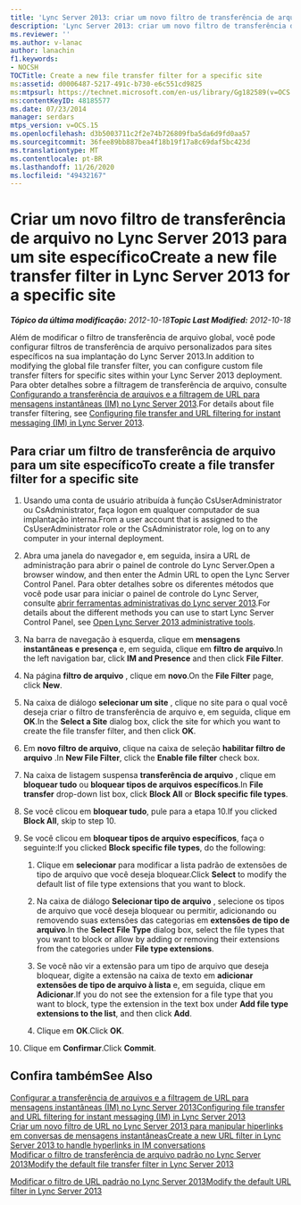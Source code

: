```yaml
---
title: 'Lync Server 2013: criar um novo filtro de transferência de arquivo para um site específico'
description: 'Lync Server 2013: criar um novo filtro de transferência de arquivo para um site específico.'
ms.reviewer: ''
ms.author: v-lanac
author: lanachin
f1.keywords:
- NOCSH
TOCTitle: Create a new file transfer filter for a specific site
ms:assetid: d0006487-5217-491c-b730-e6c551cd9825
ms:mtpsurl: https://technet.microsoft.com/en-us/library/Gg182589(v=OCS.15)
ms:contentKeyID: 48185577
ms.date: 07/23/2014
manager: serdars
mtps_version: v=OCS.15
ms.openlocfilehash: d3b5003711c2f2e74b726809fba5da6d9fd0aa57
ms.sourcegitcommit: 36fee89bb887bea4f18b19f17a8c69daf5bc423d
ms.translationtype: MT
ms.contentlocale: pt-BR
ms.lasthandoff: 11/26/2020
ms.locfileid: "49432167"
---
```

# <a name="create-a-new-file-transfer-filter-in-lync-server-2013-for-a-specific-site"></a><span data-ttu-id="4c1b2-103">Criar um novo filtro de transferência de arquivo no Lync Server 2013 para um site específico</span><span class="sxs-lookup"><span data-stu-id="4c1b2-103">Create a new file transfer filter in Lync Server 2013 for a specific site</span></span>

<div data-xmlns="http://www.w3.org/1999/xhtml">

<div class="topic" data-xmlns="http://www.w3.org/1999/xhtml" data-msxsl="urn:schemas-microsoft-com:xslt" data-cs="https://msdn.microsoft.com/">

<div data-asp="https://msdn2.microsoft.com/asp">



</div>

<div id="mainSection">

<div id="mainBody"><span data-ttu-id="4c1b2-104">

<span> </span></span><span class="sxs-lookup"><span data-stu-id="4c1b2-104">

<span> </span></span></span>

<span data-ttu-id="4c1b2-105">_**Tópico da última modificação:** 2012-10-18_</span><span class="sxs-lookup"><span data-stu-id="4c1b2-105">_**Topic Last Modified:** 2012-10-18_</span></span>

<span data-ttu-id="4c1b2-106">Além de modificar o filtro de transferência de arquivo global, você pode configurar filtros de transferência de arquivo personalizados para sites específicos na sua implantação do Lync Server 2013.</span><span class="sxs-lookup"><span data-stu-id="4c1b2-106">In addition to modifying the global file transfer filter, you can configure custom file transfer filters for specific sites within your Lync Server 2013 deployment.</span></span> <span data-ttu-id="4c1b2-107">Para obter detalhes sobre a filtragem de transferência de arquivo, consulte [Configurando a transferência de arquivos e a filtragem de URL para mensagens instantâneas (IM) no Lync Server 2013](lync-server-2013-configuring-file-transfer-and-url-filtering-for-instant-messaging-im.md).</span><span class="sxs-lookup"><span data-stu-id="4c1b2-107">For details about file transfer filtering, see [Configuring file transfer and URL filtering for instant messaging (IM) in Lync Server 2013](lync-server-2013-configuring-file-transfer-and-url-filtering-for-instant-messaging-im.md).</span></span>

<div>

## <a name="to-create-a-file-transfer-filter-for-a-specific-site"></a><span data-ttu-id="4c1b2-108">Para criar um filtro de transferência de arquivo para um site específico</span><span class="sxs-lookup"><span data-stu-id="4c1b2-108">To create a file transfer filter for a specific site</span></span>

1.  <span data-ttu-id="4c1b2-109">Usando uma conta de usuário atribuída à função CsUserAdministrator ou CsAdministrator, faça logon em qualquer computador de sua implantação interna.</span><span class="sxs-lookup"><span data-stu-id="4c1b2-109">From a user account that is assigned to the CsUserAdministrator role or the CsAdministrator role, log on to any computer in your internal deployment.</span></span>

2.  <span data-ttu-id="4c1b2-110">Abra uma janela do navegador e, em seguida, insira a URL de administração para abrir o painel de controle do Lync Server.</span><span class="sxs-lookup"><span data-stu-id="4c1b2-110">Open a browser window, and then enter the Admin URL to open the Lync Server Control Panel.</span></span> <span data-ttu-id="4c1b2-111">Para obter detalhes sobre os diferentes métodos que você pode usar para iniciar o painel de controle do Lync Server, consulte [abrir ferramentas administrativas do Lync server 2013](lync-server-2013-open-lync-server-administrative-tools.md).</span><span class="sxs-lookup"><span data-stu-id="4c1b2-111">For details about the different methods you can use to start Lync Server Control Panel, see [Open Lync Server 2013 administrative tools](lync-server-2013-open-lync-server-administrative-tools.md).</span></span>

3.  <span data-ttu-id="4c1b2-112">Na barra de navegação à esquerda, clique em **mensagens instantâneas e presença** e, em seguida, clique em **filtro de arquivo**.</span><span class="sxs-lookup"><span data-stu-id="4c1b2-112">In the left navigation bar, click **IM and Presence** and then click **File Filter**.</span></span>

4.  <span data-ttu-id="4c1b2-113">Na página **filtro de arquivo** , clique em **novo**.</span><span class="sxs-lookup"><span data-stu-id="4c1b2-113">On the **File Filter** page, click **New**.</span></span>

5.  <span data-ttu-id="4c1b2-114">Na caixa de diálogo **selecionar um site** , clique no site para o qual você deseja criar o filtro de transferência de arquivo e, em seguida, clique em **OK**.</span><span class="sxs-lookup"><span data-stu-id="4c1b2-114">In the **Select a Site** dialog box, click the site for which you want to create the file transfer filter, and then click **OK**.</span></span>

6.  <span data-ttu-id="4c1b2-115">Em **novo filtro de arquivo**, clique na caixa de seleção **habilitar filtro de arquivo** .</span><span class="sxs-lookup"><span data-stu-id="4c1b2-115">In **New File Filter**, click the **Enable file filter** check box.</span></span>

7.  <span data-ttu-id="4c1b2-116">Na caixa de listagem suspensa **transferência de arquivo** , clique em **bloquear tudo** ou **bloquear tipos de arquivos específicos**.</span><span class="sxs-lookup"><span data-stu-id="4c1b2-116">In **File transfer** drop-down list box, click **Block All** or **Block specific file types**.</span></span>

8.  <span data-ttu-id="4c1b2-117">Se você clicou em **bloquear tudo**, pule para a etapa 10.</span><span class="sxs-lookup"><span data-stu-id="4c1b2-117">If you clicked **Block All**, skip to step 10.</span></span>

9.  <span data-ttu-id="4c1b2-118">Se você clicou em **bloquear tipos de arquivo específicos**, faça o seguinte:</span><span class="sxs-lookup"><span data-stu-id="4c1b2-118">If you clicked **Block specific file types**, do the following:</span></span>
    
    1.  <span data-ttu-id="4c1b2-119">Clique em **selecionar** para modificar a lista padrão de extensões de tipo de arquivo que você deseja bloquear.</span><span class="sxs-lookup"><span data-stu-id="4c1b2-119">Click **Select** to modify the default list of file type extensions that you want to block.</span></span>
    
    2.  <span data-ttu-id="4c1b2-120">Na caixa de diálogo **Selecionar tipo de arquivo** , selecione os tipos de arquivo que você deseja bloquear ou permitir, adicionando ou removendo suas extensões das categorias em **extensões de tipo de arquivo**.</span><span class="sxs-lookup"><span data-stu-id="4c1b2-120">In the **Select File Type** dialog box, select the file types that you want to block or allow by adding or removing their extensions from the categories under **File type extensions**.</span></span>
    
    3.  <span data-ttu-id="4c1b2-121">Se você não vir a extensão para um tipo de arquivo que deseja bloquear, digite a extensão na caixa de texto em **adicionar extensões de tipo de arquivo à lista** e, em seguida, clique em **Adicionar**.</span><span class="sxs-lookup"><span data-stu-id="4c1b2-121">If you do not see the extension for a file type that you want to block, type the extension in the text box under **Add file type extensions to the list**, and then click **Add**.</span></span>
    
    4.  <span data-ttu-id="4c1b2-122">Clique em **OK**.</span><span class="sxs-lookup"><span data-stu-id="4c1b2-122">Click **OK**.</span></span>

10. <span data-ttu-id="4c1b2-123">Clique em **Confirmar**.</span><span class="sxs-lookup"><span data-stu-id="4c1b2-123">Click **Commit**.</span></span>

</div>

<div>

## <a name="see-also"></a><span data-ttu-id="4c1b2-124">Confira também</span><span class="sxs-lookup"><span data-stu-id="4c1b2-124">See Also</span></span>


[<span data-ttu-id="4c1b2-125">Configurar a transferência de arquivos e a filtragem de URL para mensagens instantâneas (IM) no Lync Server 2013</span><span class="sxs-lookup"><span data-stu-id="4c1b2-125">Configuring file transfer and URL filtering for instant messaging (IM) in Lync Server 2013</span></span>](lync-server-2013-configuring-file-transfer-and-url-filtering-for-instant-messaging-im.md)  
[<span data-ttu-id="4c1b2-126">Criar um novo filtro de URL no Lync Server 2013 para manipular hiperlinks em conversas de mensagens instantâneas</span><span class="sxs-lookup"><span data-stu-id="4c1b2-126">Create a new URL filter in Lync Server 2013 to handle hyperlinks in IM conversations</span></span>](lync-server-2013-create-a-new-url-filter-to-handle-hyperlinks-in-im-conversations.md)  
[<span data-ttu-id="4c1b2-127">Modificar o filtro de transferência de arquivo padrão no Lync Server 2013</span><span class="sxs-lookup"><span data-stu-id="4c1b2-127">Modify the default file transfer filter in Lync Server 2013</span></span>](lync-server-2013-modify-the-default-file-transfer-filter.md)  


[<span data-ttu-id="4c1b2-128">Modificar o filtro de URL padrão no Lync Server 2013</span><span class="sxs-lookup"><span data-stu-id="4c1b2-128">Modify the default URL filter in Lync Server 2013</span></span>](lync-server-2013-modify-the-default-url-filter.md)  
  

<span data-ttu-id="4c1b2-129"></div>

</div>

<span> </span>

</div>

</div>

</span><span class="sxs-lookup"><span data-stu-id="4c1b2-129"></div>

</div>

<span> </span>

</div>

</div>

</span></span></div>

